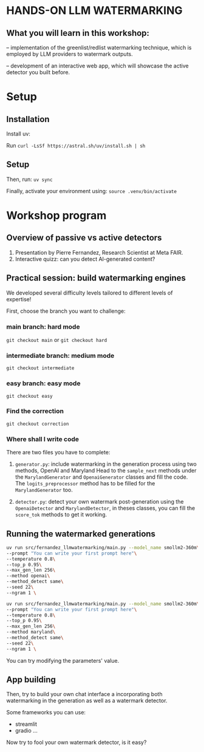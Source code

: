 # HANDS-ON LLM WATERMARKING

## What you will learn in this workshop:
– implementation of the greenlist/redlist watermarking technique, which is employed by LLM providers to watermark outputs. 

– development of an interactive web app, which will showcase the active detector you built before.

# Setup
## Installation

Install uv:

Run `curl -LsSf https://astral.sh/uv/install.sh | sh`


## Setup

Then, run: `uv sync`

Finally, activate your environment using: `source .venv/bin/activate`

# Workshop program

## Overview of passive vs active detectors
1. Presentation by Pierre Fernandez, Research Scientist at Meta FAIR.
2. Interactive quizz: can you detect AI-generated content?

## Practical session: build watermarking engines

We developed several difficulty levels tailored to different levels of expertise!

First, choose the branch you want to challenge:

### main branch: hard mode

`git checkout main` or `git checkout hard`


### intermediate branch: medium mode

`git checkout intermediate`


### easy branch: easy mode
`git checkout easy`

### Find the correction
`git checkout correction`

### Where shall I write code

There are two files you have to complete:
1. `generator.py`: include watermarking in the generation process using two methods, OpenAI and Maryland
Head to the `sample_next` methods under the `MarylandGenerator` and `OpenaiGenerator` classes and fill the code.
The `logits_preprocessor` method has to be filled for the `MarylandGenerator` too.

2. `detector.py`: detect your own watermark post-generation using the `OpenaiDetector` and `MarylandDetector`, in theses classes, you can fill the `score_tok` methods to get it working.


## Running the watermarked generations

```bash
uv run src/fernandez_llmwatermarking/main.py --model_name smollm2-360m\
--prompt "You can write your first prompt here"\
--temperature 0.8\
--top_p 0.95\
--max_gen_len 256\
--method openai\
--method_detect same\
--seed 22\
--ngram 1 \ 
```

```bash
uv run src/fernandez_llmwatermarking/main.py --model_name smollm2-360m\
--prompt "You can write your first prompt here"\
--temperature 0.8\
--top_p 0.95\
--max_gen_len 256\
--method maryland\
--method_detect same\
--seed 22\
--ngram 1 \ 
```

You can try modifying the parameters' value.

## App building

Then, try to build your own chat interface a incorporating both watermarking in the generation as well as a watermark detector.

Some frameworks you can use:
- streamlit
- gradio
...

Now try to fool your own watermark detector, is it easy?
